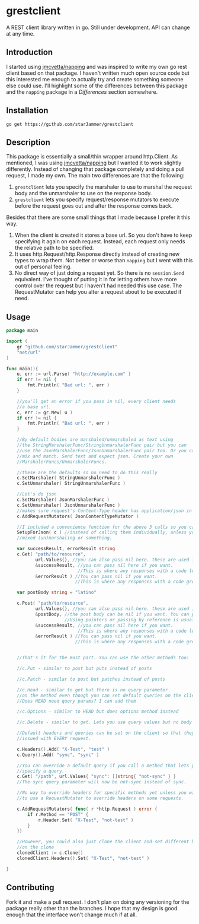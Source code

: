 # grestclient

A REST client library written in go. Still under development. API can change at any time.

## Introduction

I started using [jmcvetta/napping][1] and was inspired to write my 
own go rest client based on that package. I haven't written much open
source code but this interested me enough to actually try and create
something someone else could use. I'll highlight some of
the differences between this package and the `napping` package in
a *Differences* section somewhere.

## Installation

`go get https://github.com/starJammer/grestclient`

## Description

This package is essentially a small/thin wrapper around http.Client. As
mentioned, I was using [jmcvetta/napping][1] but I wanted it to work slightly
differently. Instead of changing that package completely and doing a pull request,
I made my own. The main two differences are that the following:

1. `grestclient` lets you specify the marshaler to use to marshal the request body and 
the unmarshaler to use on the response body.
2. `grestclient` lets you specify request/response mutators to execute before the request
goes out and after the response comes back.

Besides that there are some small things that I made because I prefer it
this way.

1. When the client is created it stores a base url. So you don't have to
keep specifying it again on each request. Instead, each request only needs
the relative path to be specified.
2. It uses http.Request/http.Response directly instead of creating new types
to wrap them. Not better or worse than `napping` but I went with this out
of personal feeling.
3. No direct way of just doing a request yet. So there is no `session.Send`
equivalent. I've thought of putting it in for letting others have more
control over the request but I haven't had needed this use case. The 
RequestMutator can help you alter a request about to be executed if need.

## Usage

```go
package main

import ( 
    gr "github.com/starJammer/grestclient"
    "net/url"
)

func main(){
    u, err := url.Parse( "http://example.com" )
    if err != nil {
        fmt.Println( "Bad url: ", err )
    }

    //you'll get an error if you pass in nil, every client needs
    //a base url.
    c, err := gr.New( u )
    if err != nil {
        fmt.Println( "Bad url: ", err )
    }

    //By default bodies are marshaled/unmarshaled as text using
    //the StringMarshalerFunc/StringUnmarshalerFunc pair but you can
    //use the JsonMarshalerFunc/JsonUnmarshalerFunc pair too. Or you can
    //mix and match. Send text and expect json. Create your own
    //MarshalerFuncs/UnmarshalerFuncs.

    //these are the defaults so no need to do this really
    c.SetMarshaler( StringUnmarshalerFunc )
    c.SetUnmarshaler( StringUnmarshalerFunc )

    //Let's do json
    c.SetMarshaler( JsonMarshalerFunc )
    c.SetUnmarshaler( JsonUnmarshalerFunc )
    //makes sure request's Content-Type header has application/json in it.
    c.AddRequestMutators( JsonContentTypeMutator )

    //I included a convenience function for the above 3 calls so you can do
    SetupForJson( c ) //instead of calling them individually, unless you need
    //mixed (un)marshaling or something.

    var successResult, errorResult string
    c.Get( "path/to/resource", 
           url.Values{}, //you can also pass nil here. these are used in the query portion of the url
           &successResult, //you can pass nil here if you want. 
                           //This is where any responses with a code less than 300 get unmarshaled to
           &errorResult ) //You can pass nil if you want.
                          //This is where any responses with a code greater than 400 get unmarshaled to

    var postBody string = "latino"

    c.Post( "path/to/resource", 
           url.Values{}, //you can also pass nil here. these are used in the query portion of the url
           &postBody, //the post body can be nil if you want. You can pass by reference or by value.
                      //Using pointers or passing by reference is usually preferenced unless it's simple type
           &successResult, //you can pass nil here if you want. 
                           //This is where any responses with a code less than 300 get unmarshaled to
           &errorResult ) //You can pass nil if you want.
                          //This is where any responses with a code greater than 400 get unmarshaled to


    //That's it for the most part. You can use the other methods too:

    //c.Put - similar to post but puts instead of posts

    //c.Patch - similar to post but patches instead of posts

    //c.Head - similar to get but there is no query parameter
    //on the method even though you can set default queries on the client itself.
    //Does HEAD need query params? I can add them

    //c.Options - similar to HEAD but does options method instead

    //c.Delete - similar to get. Lets you use query values but no body is included.

    //Default headers and queries can be set on the client so that they are
    //issued with EVERY request.

    c.Headers().Add( "X-Test", "test" )
    c.Query().Add( "sync", "sync" )

    //You can override a default query if you call a method that lets you 
    //specify a query.
    c.Get( "/path", url.Values{ "sync": []string{ "not-sync" } }
    //The sync query parameter will now be not-sync instead of sync.

    //No way to override headers for specific methods yet unless you want
    //to use a RequestMutator to override headers on some requests. 

    c.AddRequestMutators( func( r *http.Request ) error {
        if r.Method == "POST" {
            r.Header.Set( "X-Test", "not-test" )
        }
    })

    //However, you could also just clone the client and set different headers
    //on the clone
    clonedClient := c.Clone()
    clonedClient.Headers().Set( "X-Test", "not-test" )

}
```

## Contributing

Fork it and make a pull request. I don't plan on doing any versioning
for the package really other than the branches. I hope that my design 
is good enough that the interface won't change much if at all.

[1]: https://github.com/jmcvetta/napping
